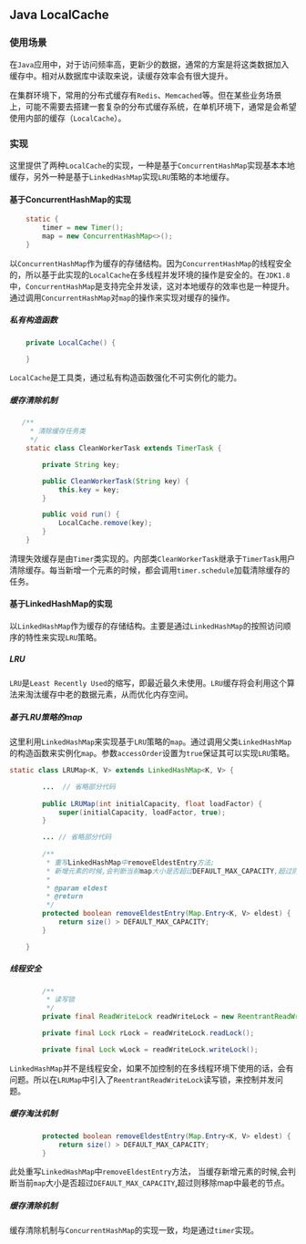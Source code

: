 ## Java LocalCache

### 使用场景

在`Java`应用中，对于访问频率高，更新少的数据，通常的方案是将这类数据加入缓存中。相对从数据库中读取来说，读缓存效率会有很大提升。

在集群环境下，常用的分布式缓存有`Redis`、`Memcached`等。但在某些业务场景上，可能不需要去搭建一套复杂的分布式缓存系统，在单机环境下，通常是会希望使用内部的缓存（`LocalCache`）。

### 实现

这里提供了两种`LocalCache`的实现，一种是基于`ConcurrentHashMap`实现基本本地缓存，另外一种是基于`LinkedHashMap`实现`LRU`策略的本地缓存。

#### 基于ConcurrentHashMap的实现

```java
    static {
        timer = new Timer();
        map = new ConcurrentHashMap<>();
    }
```

以`ConcurrentHashMap`作为缓存的存储结构。因为`ConcurrentHashMap`的线程安全的，所以基于此实现的`LocalCache`在多线程并发环境的操作是安全的。在`JDK1.8`中，`ConcurrentHashMap`是支持完全并发读，这对本地缓存的效率也是一种提升。通过调用`ConcurrentHashMap`对`map`的操作来实现对缓存的操作。
##### 私有构造函数

```java
    private LocalCache() {

    }
```
`LocalCache`是工具类，通过私有构造函数强化不可实例化的能力。

##### 缓存清除机制

```java
   /**
     * 清除缓存任务类
     */
    static class CleanWorkerTask extends TimerTask {

        private String key;

        public CleanWorkerTask(String key) {
            this.key = key;
        }

        public void run() {
            LocalCache.remove(key);
        }
    }
```

清理失效缓存是由`Timer`类实现的。内部类`CleanWorkerTask`继承于`TimerTask`用户清除缓存。每当新增一个元素的时候，都会调用`timer.schedule`加载清除缓存的任务。

#### 基于LinkedHashMap的实现

以`LinkedHashMap`作为缓存的存储结构。主要是通过`LinkedHashMap`的按照访问顺序的特性来实现`LRU`策略。

##### LRU
`LRU`是`Least Recently Used`的缩写，即最近最久未使用。`LRU`缓存将会利用这个算法来淘汰缓存中老的数据元素，从而优化内存空间。
##### 基于LRU策略的map
这里利用`LinkedHashMap`来实现基于`LRU`策略的`map`。通过调用父类`LinkedHashMap`的构造函数来实例化`map`。参数`accessOrder`设置为`true`保证其可以实现`LRU`策略。

```java
static class LRUMap<K, V> extends LinkedHashMap<K, V> {

        ...  // 省略部分代码
        
        public LRUMap(int initialCapacity, float loadFactor) {
            super(initialCapacity, loadFactor, true);
        }

        ... // 省略部分代码
        
        /**
         * 重写LinkedHashMap中removeEldestEntry方法;
         * 新增元素的时候,会判断当前map大小是否超过DEFAULT_MAX_CAPACITY,超过则移除map中最老的节点;
         *
         * @param eldest
         * @return
         */
        protected boolean removeEldestEntry(Map.Entry<K, V> eldest) {
            return size() > DEFAULT_MAX_CAPACITY;
        }

    }
```

##### 线程安全

```java
        /**
         * 读写锁
         */
        private final ReadWriteLock readWriteLock = new ReentrantReadWriteLock();

        private final Lock rLock = readWriteLock.readLock();

        private final Lock wLock = readWriteLock.writeLock();
```
`LinkedHashMap`并不是线程安全，如果不加控制的在多线程环境下使用的话，会有问题。所以在`LRUMap`中引入了`ReentrantReadWriteLock`读写锁，来控制并发问题。
##### 缓存淘汰机制

```java
        protected boolean removeEldestEntry(Map.Entry<K, V> eldest) {
            return size() > DEFAULT_MAX_CAPACITY;
        }
```

此处重写`LinkedHashMap`中`removeEldestEntry`方法， 当缓存新增元素的时候,会判断当前`map`大小是否超过`DEFAULT_MAX_CAPACITY`,超过则移除map中最老的节点。

##### 缓存清除机制

缓存清除机制与`ConcurrentHashMap`的实现一致，均是通过`timer`实现。

